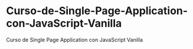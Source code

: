 # Curso-de-Single-Page-Application-con-JavaScript-Vanilla
Curso de Single Page Application con JavaScript Vanilla
